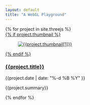 ```yaml
---
layout: default
title: "A WebGL Playground"
---
```

<div class="demo">
{% for project in site.threejs %}
<article class="item">
    <a href="{{site.baseurl}}{{project.url}}">
    {% if project.thumbnail %}
        <figure>
            <img src="{{site.baseurl}}{{project.thumbnail[0]}}" alt="{{project.thumbnail[1]}}">
        </figure>
    {% endif %}
    <h3 class="title">{{project.title}}</h3> 
    </a>
    <div class="date">{{project.date | date: "%-d %B %Y" }}</div>
    <p>{{project.summary}}</p>
   
</article>
{% endfor %}
</div>


